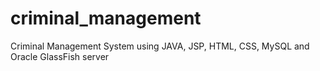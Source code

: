 # criminal_management
Criminal Management System using JAVA, JSP, HTML, CSS,  MySQL and Oracle GlassFish server
